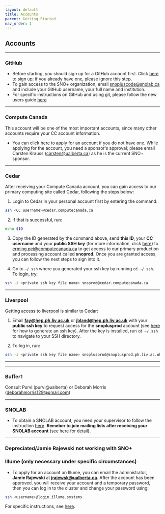 ```yaml
---
layout: default
title: Accounts
parent: Getting Started
nav_order: 1
---
```


## **Accounts**

---

### **GitHub**
* Before starting, you should sign up for a GitHub account first. Click [here](https://github.com/signup/free) to sign up; if you already have one, please ignore this step.
* To gain access to the SNO+ organization, email snopluscode@snolab.ca and include your GitHub username, your full name and institution.
* For specific instructions on GitHub and using git, please follow the new users guide [here](https://guides.github.com/activities/hello-world/)

---
 
### **Compute Canada**
This account will be one of the most important accounts, since many other accounts require your CC account information.
* You can click [here](https://www.computecanada.ca/research-portal/account-management/apply-for-an-account/) to apply for an account if you do not have one.    While applying for the account, you need a sponsor's approval; please email Carsten Krauss (carsten@ualberta.ca) as he is the current SNO+ sponsor.

---

### **Cedar**
After receiving your Compute Canada account, you can gain access to our primary computing site called Cedar, following the steps below:
1. Login to Cedar in your personal account first by entering the command:
```bash
ssh <CC username>@cedar.computecanada.ca
```
2. If that is successful, run:
```bash
echo $ID
```
3. Copy the ID generated by the command above, send **this ID**, your **CC username** and your **public SSH key** (for more information, click [here](./tools.md#ssh-key)) to erming.pei@computecanada.ca to get access to our primary production and processing account called **snoprod**. Once you are granted access, you can follow the next steps to sign into it.

4. Go to `~/.ssh` where you generated your ssh key by running `cd ~/.ssh`. To login, try:
```bash
ssh -i <private ssh key file name> snoprod@cedar.computecanada.ca
```

---

### **Liverpool**
Getting access to liverpool is similar to Cedar: 

1. Email **fay@hep.ph.liv.ac.uk** or **jbland@hep.ph.liv.ac.uk** with your **public ssh key** to request access for the **snoplusprod** account (see [here](./tools.md#ssh-key) for how to generate an ssh key).
After the key is installed, run `cd ~/.ssh` to navigate to your SSH directory.

2. To log in, run:
```bash
ssh -i <private ssh key file name> snoplusprod@snoplusprod.ph.liv.ac.uk
```

---


---
### **Buffer1**

Consult Purvi (purvi@ualberta) or Deborah Morris (deborahmorris129@gmail.com)

---

### **SNOLAB**
* To obtain a SNOLAB account, you need your supervisor to follow the instruction [here](https://www.snolab.ca/orbeon/fr/ComputingSupport/NewSNOLABUserAccount/new). **Remeber to join mailing lists after receiving your SNOLAB account** (see [here](./tools.md#mailing-lists) for detail).

---

### **Depreciated/Jamie Rajewski not working with SNO+**
### **Illume** (only necessary under specific circumstances)  
* To apply for an account on Illume, you can email the administrator, **Jamie Rajewski** at **jrajewsk@ualberta.ca**. After the account has been approved, you will receive your account and a temporary password, then you can log in to the cluster and change your password using:
```bash
ssh <username>@login.illume.systems
```
For specific instructions, see [here](https://sites.google.com/ualberta.ca/illume/home).
